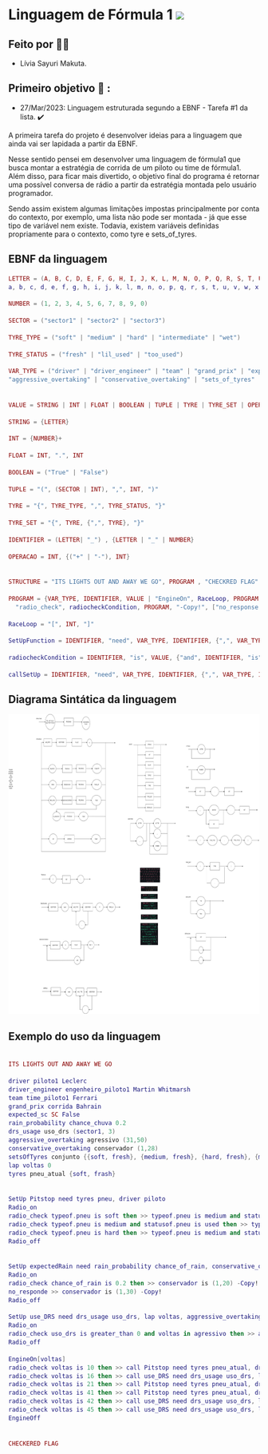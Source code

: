 # Linguagem de Fórmula 1 <img src="https://img.shields.io/static/v1?label=Etapa1&message=Finalizado&color=success&style=flat-square&logo=ghost"/>


## Feito por :raising_hand_woman:

- Lívia Sayuri Makuta.

## Primeiro objetivo :round_pushpin: :

- 27/Mar/2023: Linguagem estruturada segundo a EBNF - Tarefa #1 da lista.  :heavy_check_mark:

A primeira tarefa do projeto é desenvolver ideias para a linguagem que ainda vai ser lapidada a partir da EBNF.

Nesse sentido pensei em desenvolver uma linguagem de fórmula1 que busca montar a estratégia de corrida de um piloto ou time de fórmula1.
Além disso, para ficar mais divertido, o objetivo final do programa é retornar uma possível conversa de rádio a partir da estratégia montada pelo usuário programador. 

Sendo assim existem algumas limitações impostas principalmente por conta do contexto, por exemplo, uma lista não pode ser montada - já que esse tipo de variável nem existe. Todavia, existem variáveis definidas propriamente para o contexto, como tyre e sets_of_tyres.

## EBNF da linguagem

``` lua
LETTER = (A, B, C, D, E, F, G, H, I, J, K, L, M, N, O, P, Q, R, S, T, U, V, W, X, Y, Z, 
a, b, c, d, e, f, g, h, i, j, k, l, m, n, o, p, q, r, s, t, u, v, w, x, y, z)

NUMBER = (1, 2, 3, 4, 5, 6, 7, 8, 9, 0)

SECTOR = ("sector1" | "sector2" | "sector3")

TYRE_TYPE = ("soft" | "medium" | "hard" | "intermediate" | "wet")

TYRE_STATUS = ("fresh" | "lil_used" | "too_used")

VAR_TYPE = ("driver" | "driver_engineer" | "team" | "grand_prix" | "expected_sc" | "rain_probability" | "drs_usage" | 
"aggressive_overtaking" | "conservative_overtaking" | "sets_of_tyres" | "lap" | "tyre")


VALUE = STRING | INT | FLOAT | BOOLEAN | TUPLE | TYRE | TYRE_SET | OPERACAO

STRING = {LETTER}

INT = {NUMBER}+

FLOAT = INT, ".", INT

BOOLEAN = ("True" | "False")

TUPLE = "(", (SECTOR | INT), ",", INT, ")"

TYRE = "{", TYRE_TYPE, ",", TYRE_STATUS, "}"

TYRE_SET = "{", TYRE, {",", TYRE}, "}"

IDENTIFIER = (LETTER| "_") , {LETTER | "_" | NUMBER}

OPERACAO = INT, {("+" | "-"), INT}


STRUCTURE = "ITS LIGHTS OUT AND AWAY WE GO", PROGRAM , "CHECKRED FLAG"

PROGRAM = {VAR_TYPE, IDENTIFIER, VALUE | "EngineOn", RaceLoop, PROGRAM, "EngineOff"| "SetUp", SetUpFunction, PROGRAM, "Radio_off"|
  "radio_check", radiocheckCondition, PROGRAM, "-Copy!", ["no_response >>", PROGRAM, "-Copy!"], "call", callSetUp, "-Copy!"}

RaceLoop = "[", INT, "]"

SetUpFunction = IDENTIFIER, "need", VAR_TYPE, IDENTIFIER, {",", VAR_TYPE, IDENTIFIER}, "\n", "Radio_on"

radiocheckCondition = IDENTIFIER, "is", VALUE, {"and", IDENTIFIER, "is", VALUE}, "then >>"

callSetUp = IDENTIFIER, "need", VAR_TYPE, IDENTIFIER, {",", VAR_TYPE, IDENTIFIER}
```

## Diagrama Sintática da linguagem

<img src="diagrama_sintatico.drawio.png" width="800" height="600">



## Exemplo do uso da linguagem

```lua

ITS LIGHTS OUT AND AWAY WE GO

driver piloto1 Leclerc
driver_engineer engenheiro_piloto1 Martin Whitmarsh
team time_piloto1 Ferrari
grand_prix corrida Bahrain
expected_sc SC False
rain_probability chance_chuva 0.2
drs_usage uso_drs (sector1, 3)
aggressive_overtaking agressivo (31,50)
conservative_overtaking conservador (1,28)
setsOfTyres conjunto {{soft, fresh}, {medium, fresh}, {hard, fresh}, {medium, used}}
lap voltas 0
tyres pneu_atual {soft, frash}


SetUp Pitstop need tyres pneu, driver piloto
Radio_on
radio_check typeof.pneu is soft then >> typeof.pneu is medium and statusof.pneu is used -Copy!
radio_check typeof.pneu is medium and statusof.pneu is used then >> typeof.pneu is hard and statusof.pneu is fresh -Copy!
radio_check typeof.pneu is hard then >> typeof.pneu is medium and statusof.pneu is fresh -Copy!
Radio_off


SetUp expectedRain need rain_probability chance_of_rain, conservative_overtaking coservador
Radio_on
radio_check chance_of_rain is 0.2 then >> conservador is (1,20) -Copy!
no_responde >> conservador is (1,30) -Copy!
Radio_off

SetUp use_DRS need drs_usage uso_drs, lap voltas, aggressive_overtaking agressivo
Radio_on
radio_check uso_drs is greater_than 0 and voltas in agressivo then >> availabilityof.uso_drs is availabilityof.uso_drs-1
Radio_off

EngineOn[voltas]
radio_check voltas is 10 then >> call Pitstop need tyres pneu_atual, driver piloto1 -Copy!
radio_check voltas is 16 then >> call use_DRS need drs_usage uso_drs, lap voltas, aggressive_overtaking agressivo -Copy!
radio_check voltas is 21 then >> call Pitstop need tyres pneu_atual, driver piloto1 -Copy!
radio_check voltas is 41 then >> call Pitstop need tyres pneu_atual, driver piloto1 -Copy!
radio_check voltas is 42 then >> call use_DRS need drs_usage uso_drs, lap voltas, aggressive_overtaking agressivo -Copy!
radio_check voltas is 45 then >> call use_DRS need drs_usage uso_drs, lap voltas, aggressive_overtaking agressivo -Copy!
EngineOff


CHECKERED FLAG

```



